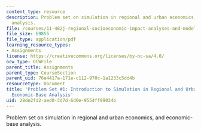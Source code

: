 ```yaml
---
content_type: resource
description: Problem set on simulation in regional and urban economics, and economic-base
  analysis.
file: /courses/11-482j-regional-socioeconomic-impact-analyses-and-modeling-fall-2007/28de2fd2aed03d7d6d0e9554ff99034b_pset1.pdf
file_size: 69855
file_type: application/pdf
learning_resource_types:
- Assignments
license: https://creativecommons.org/licenses/by-nc-sa/4.0/
ocw_type: OCWFile
parent_title: Assignments
parent_type: CourseSection
parent_uid: 76e4417a-171e-c112-970c-1a1233c5dd4b
resourcetype: Document
title: 'Problem Set #1: Introduction to Simulation in Regional and Urban Economics:
  Economic-Base Analysis'
uid: 28de2fd2-aed0-3d7d-6d0e-9554ff99034b
---
```

Problem set on simulation in regional and urban economics, and economic-base analysis.